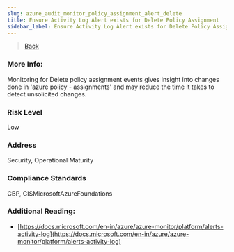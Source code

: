 ```yaml
---
slug: azure_audit_monitor_policy_assignment_alert_delete
title: Ensure Activity Log Alert exists for Delete Policy Assignment
sidebar_label: Ensure Activity Log Alert exists for Delete Policy Assignment
---
```

> [Back](../../azuremonitoraudit)

### More Info:
Monitoring for Delete policy assignment events gives insight into changes done in 'azure policy - assignments' and may reduce the time it takes to detect unsolicited changes.

### Risk Level
Low

### Address
Security, Operational Maturity

### Compliance Standards
CBP, CISMicrosoftAzureFoundations

### Additional Reading:
- [https://docs.microsoft.com/en-in/azure/azure-monitor/platform/alerts-activity-log](https://docs.microsoft.com/en-in/azure/azure-monitor/platform/alerts-activity-log) 
